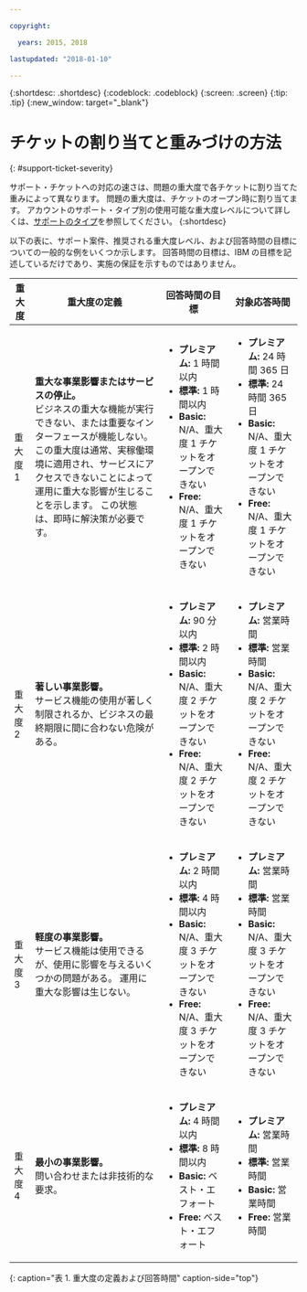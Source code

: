 ```yaml
---

copyright:

  years: 2015, 2018

lastupdated: "2018-01-10"

---
```


{:shortdesc: .shortdesc}
{:codeblock: .codeblock}
{:screen: .screen}
{:tip: .tip}
{:new_window: target="_blank"}


# チケットの割り当てと重みづけの方法
{: #support-ticket-severity}

サポート・チケットへの対応の速さは、問題の重大度で各チケットに割り当てた重みによって異なります。 問題の重大度は、チケットのオープン時に割り当てます。  アカウントのサポート・タイプ別の使用可能な重大度レベルについて詳しくは、[サポートのタイプ](/docs/get-support/getstarttssup.html#typesofsupport)を参照してください。
{:shortdesc}

以下の表に、サポート案件、推奨される重大度レベル、および回答時間の目標についての一般的な例をいくつか示します。 回答時間の目標は、IBM の目標を記述しているだけであり、実施の保証を示すものではありません。

重大度 | 重大度の定義 | 回答時間の目標 | 対象応答時間
------|-------- | --- | --- |
重大度 1 | <strong>重大な事業影響またはサービスの停止。</strong> <br> ビジネスの重大な機能が実行できない、または重要なインターフェースが機能しない。 この重大度は通常、実稼働環境に適用され、サービスにアクセスできないことによって運用に重大な影響が生じることを示します。  この状態は、即時に解決策が必要です。 | <ul><li><strong>プレミアム:</strong> 1 時間以内</li><li><strong>標準:</strong> 1 時間以内</li><li><strong>Basic:</strong> N/A、重大度 1 チケットをオープンできない</li><li><strong>Free:</strong> N/A、重大度 1 チケットをオープンできない</li></ul> | <ul><li><strong>プレミアム:</strong> 24 時間 365 日</li><li><strong>標準:</strong> 24 時間 365 日</li><li><strong>Basic:</strong> N/A、重大度 1 チケットをオープンできない</li><li><strong>Free:</strong> N/A、重大度 1 チケットをオープンできない</li></ul> 			   
重大度 2 | <strong>著しい事業影響。</strong> <br> サービス機能の使用が著しく制限されるか、ビジネスの最終期限に間に合わない危険がある。 | <ul><li><strong>プレミアム:</strong> 90 分以内 </li><li><strong>標準:</strong> 2 時間以内</li><li><strong>Basic:</strong> N/A、重大度 2 チケットをオープンできない</li><li><strong>Free:</strong> N/A、重大度 2 チケットをオープンできない</li></ul> | <ul><li><strong>プレミアム:</strong> 営業時間 </li><li><strong>標準:</strong> 営業時間 </li><li><strong>Basic:</strong> N/A、重大度 2 チケットをオープンできない</li><li><strong>Free:</strong> N/A、重大度 2 チケットをオープンできない</li></ul>
重大度 3 | <strong>軽度の事業影響。</strong> <br> サービス機能は使用できるが、使用に影響を与えるいくつかの問題がある。 運用に重大な影響は生じない。 | <ul><li><strong>プレミアム:</strong> 2 時間以内</li><li><strong>標準:</strong> 4 時間以内</li><li><strong>Basic:</strong> N/A、重大度 3 チケットをオープンできない</li><li><strong>Free:</strong> N/A、重大度 3 チケットをオープンできない</li></ul> | <ul><li><strong>プレミアム:</strong> 営業時間 </li><li><strong>標準:</strong> 営業時間 </li><li><strong>Basic:</strong> N/A、重大度 3 チケットをオープンできない</li><li><strong>Free:</strong> N/A、重大度 3 チケットをオープンできない</li></ul>
重大度 4 | <strong>最小の事業影響。</strong> <br> 問い合わせまたは非技術的な要求。 | <ul><li><strong>プレミアム:</strong> 4 時間以内</li><li><strong>標準:</strong> 8 時間以内</li><li><strong>Basic:</strong> ベスト・エフォート </li><li><strong>Free:</strong> ベスト・エフォート</li></ul> | <ul><li><strong>プレミアム:</strong> 営業時間 </li><li><strong>標準:</strong> 営業時間 </li><li><strong>Basic:</strong> 営業時間 </li><li><strong>Free:</strong> 営業時間 </li></ul>
{: caption="表 1. 重大度の定義および回答時間" caption-side="top"}
